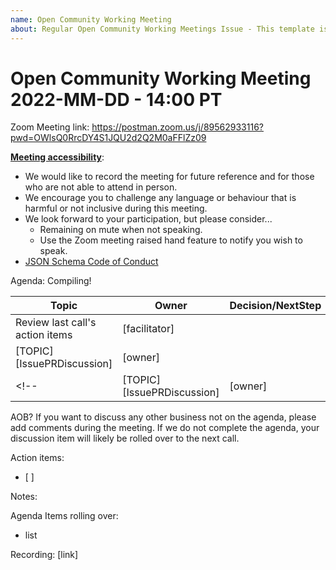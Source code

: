 ```yaml
---
name: Open Community Working Meeting
about: Regular Open Community Working Meetings Issue - This template is for those setting up an OCWM only.
---
```


# Open Community Working Meeting 2022-MM-DD - 14:00 PT

Zoom Meeting link: https://postman.zoom.us/j/89562933116?pwd=OWlsQ0RrcDY4S1JQU2d2Q2M0aFFlZz09

[**Meeting accessibility**](https://raw.githubusercontent.com/json-schema-org/community/main/assets/jsonschema-ocwm-slide.jpg):
- We would like to record the meeting for future reference and for those who are not able to attend in person. 
- We encourage you to challenge any language or behaviour that is harmful or not inclusive during this meeting. 
- We look forward to your participation, but please consider... 
  - Remaining on mute when not speaking. 
  - Use the Zoom meeting raised hand feature to notify you wish to speak. 
- [JSON Schema Code of Conduct](https://github.com/json-schema-org/.github/blob/main/CODE_OF_CONDUCT.md)

Agenda: Compiling!

| Topic | Owner | Decision/NextStep |
| -- | -- | -- |
| Review last call's action items  | [facilitator] |
| [TOPIC] [IssuePRDiscussion] | [owner] |
<!-- | [TOPIC] [IssuePRDiscussion] | [owner] | -->

AOB?
If you want to discuss any other business not on the agenda, please add comments during the meeting.
If we do not complete the agenda, your discussion item will likely be rolled over to the next call.

Action items:
- [ ]

Notes:

Agenda Items rolling over:
- list

Recording: [link]
